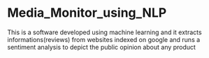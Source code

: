 # Media_Monitor_using_NLP
This is a software developed using machine learning and it extracts informations(reviews) from websites indexed on google and runs a sentiment analysis to depict the public opinion about any product
